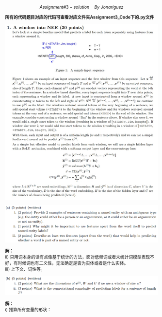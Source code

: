$$ Assignment\#3 -solution\quad By\ Jonariguez$$  

**所有的代码题目对应的代码可查看对应文件夹Assignment3_Code下的.py文件**  

![1](Assignment3-img/1.jpg)  

![1a](Assignment3-img/1a.jpg)  

**解：**  
ii) 只用词本身的话有点像基于统计的方法，面对低频词或者未统计词模型表现不好，有时候词也有二义性，无法确定是否为实体或者是什么实体。  
iii) 上下文、词性等。  


![1b](Assignment3-img/1b.jpg)  

**解：**  
i) 推算所有变量的形状：  








